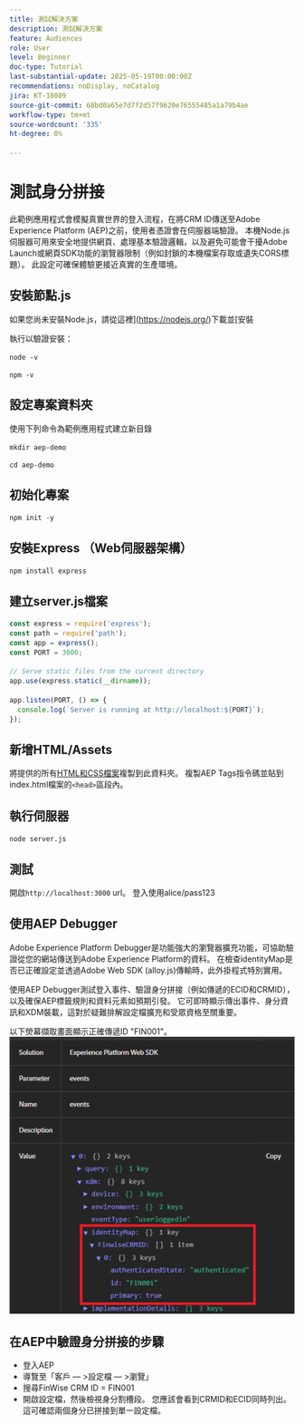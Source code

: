 ```yaml
---
title: 測試解決方案
description: 測試解決方案
feature: Audiences
role: User
level: Beginner
doc-type: Tutorial
last-substantial-update: 2025-05-19T00:00:00Z
recommendations: noDisplay, noCatalog
jira: KT-18089
source-git-commit: 68bd0a65e7d7f2d57f9620e76555485a1a79b4ae
workflow-type: tm+mt
source-wordcount: '335'
ht-degree: 0%

---
```


# 測試身分拼接

此範例應用程式會模擬真實世界的登入流程，在將CRM ID傳送至Adobe Experience Platform (AEP)之前，使用者憑證會在伺服器端驗證。 本機Node.js伺服器可用來安全地提供網頁、處理基本驗證邏輯，以及避免可能會干擾Adobe Launch或網頁SDK功能的瀏覽器限制（例如封鎖的本機檔案存取或遺失CORS標題）。 此設定可確保體驗更接近真實的生產環境。

## 安裝節點.js

如果您尚未安裝Node.js，請從這裡](https://nodejs.org/)下載並[安裝

執行以驗證安裝：

`node -v`

`npm -v`

## 設定專案資料夾

使用下列命令為範例應用程式建立新目錄

`mkdir aep-demo`

`cd aep-demo`

## 初始化專案

`npm init -y`

## 安裝Express （Web伺服器架構）

`npm install express`

## 建立server.js檔案

```javascript
const express = require('express');
const path = require('path');
const app = express();
const PORT = 3000;

// Serve static files from the current directory
app.use(express.static(__dirname));

app.listen(PORT, () => {
  console.log(`Server is running at http://localhost:${PORT}`);
});
```

## 新增HTML/Assets

將提供的所有[HTML和CSS檔案](assets/login-app-files.zip)複製到此資料夾。 複製AEP Tags指令碼並貼到index.html檔案的`<head>`區段內。

## 執行伺服器

`node server.js`

## 測試

開啟`http://localhost:3000` url。 登入使用alice/pass123

## 使用AEP Debugger

Adobe Experience Platform Debugger是功能強大的瀏覽器擴充功能，可協助驗證從您的網站傳送到Adobe Experience Platform的資料。 在檢查identityMap是否已正確設定並透過Adobe Web SDK (alloy.js)傳輸時，此外掛程式特別實用。

使用AEP Debugger測試登入事件、驗證身分拼接（例如傳遞的ECID和CRMID），以及確保AEP標籤規則和資料元素如預期引發。 它可即時顯示傳出事件、身分資訊和XDM裝載，這對於疑難排解設定檔擴充和受眾資格至關重要。

以下熒幕擷取畫面顯示正確傳遞ID &quot;FIN001&quot;。
![aep-debugger](assets/aep-debugger.png)

## 在AEP中驗證身分拼接的步驟

* 登入AEP
* 導覽至「客戶 — >設定檔 — >瀏覽」
* 搜尋FinWise CRM ID = FIN001
* 開啟設定檔，然後檢視身分割槽段。 您應該會看到CRMID和ECID同時列出。   這可確認兩個身分已拼接到單一設定檔。



